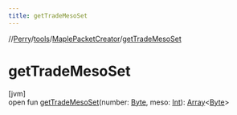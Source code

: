 ```yaml
---
title: getTradeMesoSet
---
```

//[Perry](../../../index.html)/[tools](../index.html)/[MaplePacketCreator](index.html)/[getTradeMesoSet](get-trade-meso-set.html)



# getTradeMesoSet



[jvm]\
open fun [getTradeMesoSet](get-trade-meso-set.html)(number: [Byte](https://kotlinlang.org/api/latest/jvm/stdlib/kotlin/-byte/index.html), meso: [Int](https://kotlinlang.org/api/latest/jvm/stdlib/kotlin/-int/index.html)): [Array](https://kotlinlang.org/api/latest/jvm/stdlib/kotlin/-array/index.html)<[Byte](https://kotlinlang.org/api/latest/jvm/stdlib/kotlin/-byte/index.html)>




